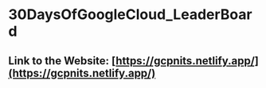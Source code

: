 # 30DaysOfGoogleCloud_LeaderBoard
## Link to the Website: [https://gcpnits.netlify.app/](https://gcpnits.netlify.app/)
